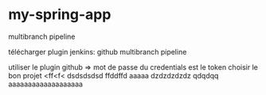 # my-spring-app

multibranch pipeline

télécharger plugin jenkins:
github
multibranch pipeline

utiliser le plugin github => mot de passe du credentials est le token
choisir le bon projet
<ff<f<
dsdsdsdsd
ffddffd
aaaaa
dzdzdzdzdz
qdqdqq
aaaaaaaaaaaaaaaaaaa
